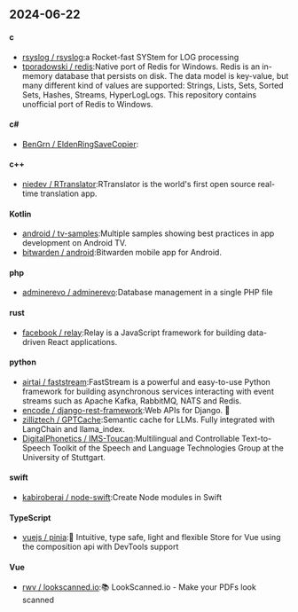 ## 2024-06-22
#### c
* [rsyslog / rsyslog](https://github.com/rsyslog/rsyslog):a Rocket-fast SYStem for LOG processing
* [tporadowski / redis](https://github.com/tporadowski/redis):Native port of Redis for Windows. Redis is an in-memory database that persists on disk. The data model is key-value, but many different kind of values are supported: Strings, Lists, Sets, Sorted Sets, Hashes, Streams, HyperLogLogs. This repository contains unofficial port of Redis to Windows.
#### c#
* [BenGrn / EldenRingSaveCopier](https://github.com/BenGrn/EldenRingSaveCopier):
#### c++
* [niedev / RTranslator](https://github.com/niedev/RTranslator):RTranslator is the world's first open source real-time translation app.
#### Kotlin
* [android / tv-samples](https://github.com/android/tv-samples):Multiple samples showing best practices in app development on Android TV.
* [bitwarden / android](https://github.com/bitwarden/android):Bitwarden mobile app for Android.
#### php
* [adminerevo / adminerevo](https://github.com/adminerevo/adminerevo):Database management in a single PHP file
#### rust
* [facebook / relay](https://github.com/facebook/relay):Relay is a JavaScript framework for building data-driven React applications.
#### python
* [airtai / faststream](https://github.com/airtai/faststream):FastStream is a powerful and easy-to-use Python framework for building asynchronous services interacting with event streams such as Apache Kafka, RabbitMQ, NATS and Redis.
* [encode / django-rest-framework](https://github.com/encode/django-rest-framework):Web APIs for Django. 🎸
* [zilliztech / GPTCache](https://github.com/zilliztech/GPTCache):Semantic cache for LLMs. Fully integrated with LangChain and llama_index.
* [DigitalPhonetics / IMS-Toucan](https://github.com/DigitalPhonetics/IMS-Toucan):Multilingual and Controllable Text-to-Speech Toolkit of the Speech and Language Technologies Group at the University of Stuttgart.
#### swift
* [kabiroberai / node-swift](https://github.com/kabiroberai/node-swift):Create Node modules in Swift
#### TypeScript
* [vuejs / pinia](https://github.com/vuejs/pinia):🍍 Intuitive, type safe, light and flexible Store for Vue using the composition api with DevTools support
#### Vue
* [rwv / lookscanned.io](https://github.com/rwv/lookscanned.io):📚 LookScanned.io - Make your PDFs look scanned
